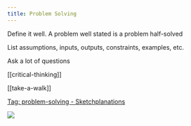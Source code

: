 ```yaml
---
title: Problem Solving
---
```


Define it well. A problem well stated is a problem half-solved

List assumptions, inputs, outputs, constraints, examples, etc. 

Ask a lot of questions 

[[critical-thinking]]

[[take-a-walk]]

[Tag: problem-solving - Sketchplanations](https://sketchplanations.com/tags/problem-solving)

![](/assets/static/img/point-positive.jpg)